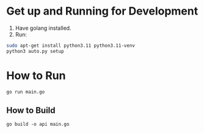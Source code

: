 # Get up and Running for Development

1. Have golang installed.
2. Run:

```sh
sudo apt-get install python3.11 python3.11-venv
python3 auto.py setup
```

# How to Run

```
go run main.go
```

## How to Build

```
go build -o api main.go
```
